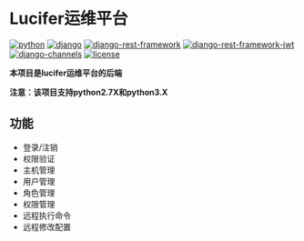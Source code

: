 # Lucifer运维平台 #

[![python](https://img.shields.io/badge/python-2.7.X-brightgreen.svg)](https://www.python.org/)
[![django](https://img.shields.io/badge/django-1.11.4-brightgreen.svg)](https://www.djangoproject.com/)
[![django-rest-framework](https://img.shields.io/badge/djangorestframework-3.6.3-brightgreen.svg)](http://www.django-rest-framework.org/)
[![django-rest-framework-jwt](https://img.shields.io/badge/django-rest-framework-jwt-1.11.4-brightgreen.svg)](https://github.com/GetBlimp/django-rest-framework-jwt)
[![django-channels](https://img.shields.io/badge/django-channels-1.11.4-brightgreen.svg)](https://channels.readthedocs.io/en/stable/)
[![license](https://img.shields.io/github/license/mashape/apistatus.svg)](https://github.com/itimor/lucifer-frontend/blob/master/LICENSE)

**本项目是lucifer运维平台的后端**

**注意：该项目支持python2.7X和python3.X**


## 功能
- 登录/注销
- 权限验证
- 主机管理
- 用户管理
- 角色管理
- 权限管理
- 远程执行命令
- 远程修改配置